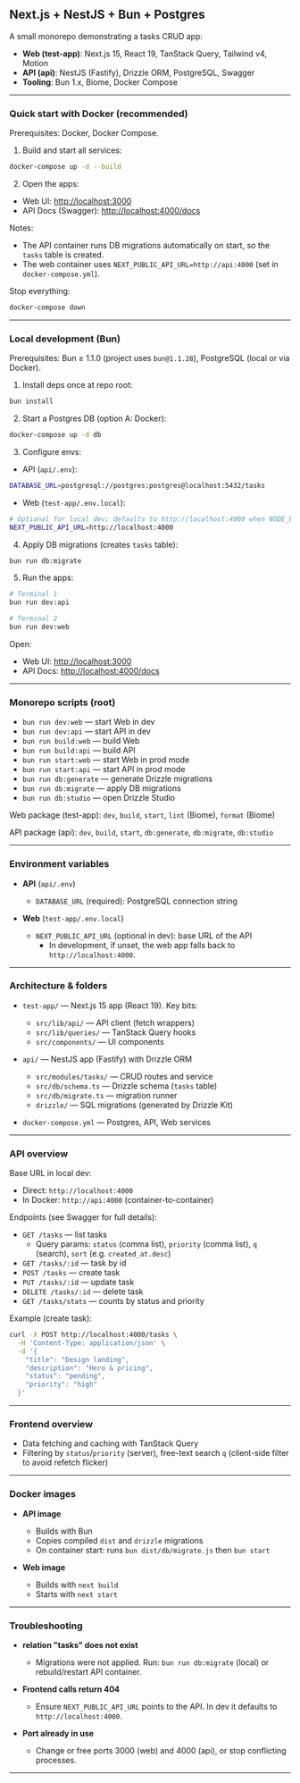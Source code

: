##  Next.js + NestJS + Bun + Postgres

A small monorepo demonstrating a tasks CRUD app:

- **Web (test-app)**: Next.js 15, React 19, TanStack Query, Tailwind v4, Motion
- **API (api)**: NestJS (Fastify), Drizzle ORM, PostgreSQL, Swagger
- **Tooling**: Bun 1.x, Biome, Docker Compose

---

### Quick start with Docker (recommended)

Prerequisites: Docker, Docker Compose.

1) Build and start all services:

```bash
docker-compose up -d --build
```

2) Open the apps:

- Web UI: [http://localhost:3000](http://localhost:3000)
- API Docs (Swagger): [http://localhost:4000/docs](http://localhost:4000/docs)

Notes:

- The API container runs DB migrations automatically on start, so the `tasks` table is created.
- The web container uses `NEXT_PUBLIC_API_URL=http://api:4000` (set in `docker-compose.yml`).

Stop everything:

```bash
docker-compose down
```

---

### Local development (Bun)

Prerequisites: Bun ≥ 1.1.0 (project uses `bun@1.1.28`), PostgreSQL (local or via Docker).

1) Install deps once at repo root:

```bash
bun install
```

2) Start a Postgres DB (option A: Docker):

```bash
docker-compose up -d db
```

3) Configure envs:

- API (`api/.env`):

```bash
DATABASE_URL=postgresql://postgres:postgres@localhost:5432/tasks
```

- Web (`test-app/.env.local`):

```bash
# Optional for local dev; defaults to http://localhost:4000 when NODE_ENV=development
NEXT_PUBLIC_API_URL=http://localhost:4000
```

4) Apply DB migrations (creates `tasks` table):

```bash
bun run db:migrate
```

5) Run the apps:

```bash
# Terminal 1
bun run dev:api

# Terminal 2
bun run dev:web
```

Open:

- Web UI: [http://localhost:3000](http://localhost:3000)
- API Docs: [http://localhost:4000/docs](http://localhost:4000/docs)

---

### Monorepo scripts (root)

- `bun run dev:web` — start Web in dev
- `bun run dev:api` — start API in dev
- `bun run build:web` — build Web
- `bun run build:api` — build API
- `bun run start:web` — start Web in prod mode
- `bun run start:api` — start API in prod mode
- `bun run db:generate` — generate Drizzle migrations
- `bun run db:migrate` — apply DB migrations
- `bun run db:studio` — open Drizzle Studio

Web package (test-app): `dev`, `build`, `start`, `lint` (Biome), `format` (Biome)

API package (api): `dev`, `build`, `start`, `db:generate`, `db:migrate`, `db:studio`

---

### Environment variables

- **API** (`api/.env`)
  - `DATABASE_URL` (required): PostgreSQL connection string

- **Web** (`test-app/.env.local`)
  - `NEXT_PUBLIC_API_URL` (optional in dev): base URL of the API
    - In development, if unset, the web app falls back to `http://localhost:4000`.

---

### Architecture & folders

- `test-app/` — Next.js 15 app (React 19). Key bits:
  - `src/lib/api/` — API client (fetch wrappers)
  - `src/lib/queries/` — TanStack Query hooks
  - `src/components/` — UI components 


- `api/` — NestJS app (Fastify) with Drizzle ORM
  - `src/modules/tasks/` — CRUD routes and service
  - `src/db/schema.ts` — Drizzle schema (`tasks` table)
  - `src/db/migrate.ts` — migration runner
  - `drizzle/` — SQL migrations (generated by Drizzle Kit)

- `docker-compose.yml` — Postgres, API, Web services

---

### API overview

Base URL in local dev:

- Direct: `http://localhost:4000`
- In Docker: `http://api:4000` (container-to-container)

Endpoints (see Swagger for full details):

- `GET /tasks` — list tasks
  - Query params: `status` (comma list), `priority` (comma list), `q` (search), `sort` (e.g. `created_at.desc`)
- `GET /tasks/:id` — task by id
- `POST /tasks` — create task
- `PUT /tasks/:id` — update task
- `DELETE /tasks/:id` — delete task
- `GET /tasks/stats` — counts by status and priority

Example (create task):

```bash
curl -X POST http://localhost:4000/tasks \
  -H 'Content-Type: application/json' \
  -d '{
    "title": "Design landing",
    "description": "Hero & pricing",
    "status": "pending",
    "priority": "high"
  }'
```

---

### Frontend overview

- Data fetching and caching with TanStack Query
- Filtering by `status`/`priority` (server), free-text search `q` (client-side filter to avoid refetch flicker)

---

### Docker images

- **API image**
  - Builds with Bun
  - Copies compiled `dist` and `drizzle` migrations
  - On container start: runs `bun dist/db/migrate.js` then `bun start`

- **Web image**
  - Builds with `next build` 
  - Starts with `next start`

---

### Troubleshooting

- **relation "tasks" does not exist**
  - Migrations were not applied. Run: `bun run db:migrate` (local) or rebuild/restart API container.

- **Frontend calls return 404**
  - Ensure `NEXT_PUBLIC_API_URL` points to the API. In dev it defaults to `http://localhost:4000`.

- **Port already in use**
  - Change or free ports 3000 (web) and 4000 (api), or stop conflicting processes.

---






